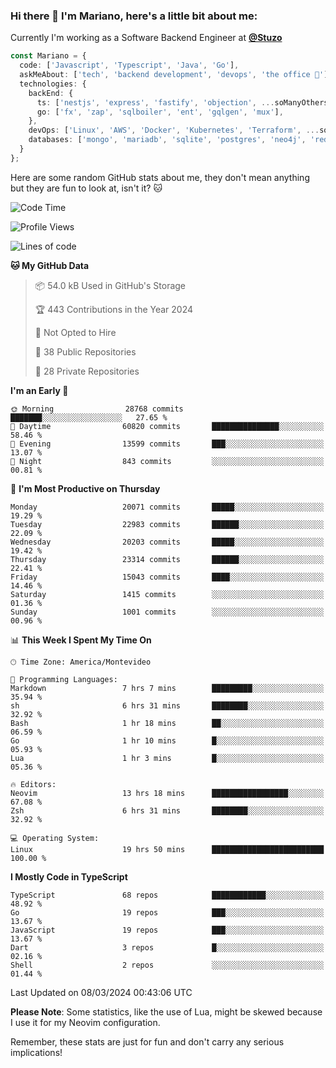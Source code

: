 ### Hi there 👋 I'm Mariano, here's a little bit about me:

Currently I'm working as a Software Backend Engineer at [**@Stuzo**](https://www.stuzo.com/)

```ts
const Mariano = {
  code: ['Javascript', 'Typescript', 'Java', 'Go'],
  askMeAbout: ['tech', 'backend development', 'devops', 'the office 💼'],
  technologies: {
    backEnd: {
      ts: ['nestjs', 'express', 'fastify', 'objection', ...soManyOthersFrameworks],
      go: ['fx', 'zap', 'sqlboiler', 'ent', 'gqlgen', 'mux'],
    },
    devOps: ['Linux', 'AWS', 'Docker', 'Kubernetes', 'Terraform', ...soManyOthersTools],
    databases: ['mongo', 'mariadb', 'sqlite', 'postgres', 'neo4j', 'redis', ...],
  }
};
```

Here are some random GitHub stats about me, they don't mean anything but they are fun to look at, isn't it? 🐱

<!--START_SECTION:waka-->
![Code Time](http://img.shields.io/badge/Code%20Time-1%2C766%20hrs%2036%20mins-blue)

![Profile Views](http://img.shields.io/badge/Profile%20Views-0-blue)

![Lines of code](https://img.shields.io/badge/From%20Hello%20World%20I%27ve%20Written-17.8%20million%20lines%20of%20code-blue)

**🐱 My GitHub Data** 

> 📦 54.0 kB Used in GitHub's Storage 
 > 
> 🏆 443 Contributions in the Year 2024
 > 
> 🚫 Not Opted to Hire
 > 
> 📜 38 Public Repositories 
 > 
> 🔑 28 Private Repositories 
 > 
**I'm an Early 🐤** 

```text
🌞 Morning                28768 commits       ███████░░░░░░░░░░░░░░░░░░   27.65 % 
🌆 Daytime                60820 commits       ███████████████░░░░░░░░░░   58.46 % 
🌃 Evening                13599 commits       ███░░░░░░░░░░░░░░░░░░░░░░   13.07 % 
🌙 Night                  843 commits         ░░░░░░░░░░░░░░░░░░░░░░░░░   00.81 % 
```
📅 **I'm Most Productive on Thursday** 

```text
Monday                   20071 commits       █████░░░░░░░░░░░░░░░░░░░░   19.29 % 
Tuesday                  22983 commits       ██████░░░░░░░░░░░░░░░░░░░   22.09 % 
Wednesday                20203 commits       █████░░░░░░░░░░░░░░░░░░░░   19.42 % 
Thursday                 23314 commits       ██████░░░░░░░░░░░░░░░░░░░   22.41 % 
Friday                   15043 commits       ████░░░░░░░░░░░░░░░░░░░░░   14.46 % 
Saturday                 1415 commits        ░░░░░░░░░░░░░░░░░░░░░░░░░   01.36 % 
Sunday                   1001 commits        ░░░░░░░░░░░░░░░░░░░░░░░░░   00.96 % 
```


📊 **This Week I Spent My Time On** 

```text
🕑︎ Time Zone: America/Montevideo

💬 Programming Languages: 
Markdown                 7 hrs 7 mins        █████████░░░░░░░░░░░░░░░░   35.94 % 
sh                       6 hrs 31 mins       ████████░░░░░░░░░░░░░░░░░   32.92 % 
Bash                     1 hr 18 mins        ██░░░░░░░░░░░░░░░░░░░░░░░   06.59 % 
Go                       1 hr 10 mins        █░░░░░░░░░░░░░░░░░░░░░░░░   05.93 % 
Lua                      1 hr 3 mins         █░░░░░░░░░░░░░░░░░░░░░░░░   05.36 % 

🔥 Editors: 
Neovim                   13 hrs 18 mins      █████████████████░░░░░░░░   67.08 % 
Zsh                      6 hrs 31 mins       ████████░░░░░░░░░░░░░░░░░   32.92 % 

💻 Operating System: 
Linux                    19 hrs 50 mins      █████████████████████████   100.00 % 
```

**I Mostly Code in TypeScript** 

```text
TypeScript               68 repos            ████████████░░░░░░░░░░░░░   48.92 % 
Go                       19 repos            ███░░░░░░░░░░░░░░░░░░░░░░   13.67 % 
JavaScript               19 repos            ███░░░░░░░░░░░░░░░░░░░░░░   13.67 % 
Dart                     3 repos             █░░░░░░░░░░░░░░░░░░░░░░░░   02.16 % 
Shell                    2 repos             ░░░░░░░░░░░░░░░░░░░░░░░░░   01.44 % 
```




 Last Updated on 08/03/2024 00:43:06 UTC
<!--END_SECTION:waka-->

**Please Note**: Some statistics, like the use of Lua, might be skewed because I use it for my Neovim configuration.

Remember, these stats are just for fun and don't carry any serious implications!
